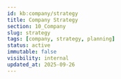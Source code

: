 ```yaml
---
id: kb:company/strategy
title: Company Strategy
section: 10_Company
slug: strategy
tags: [company, strategy, planning]
status: active
immutable: false
visibility: internal
updated_at: 2025-09-26
---
```

